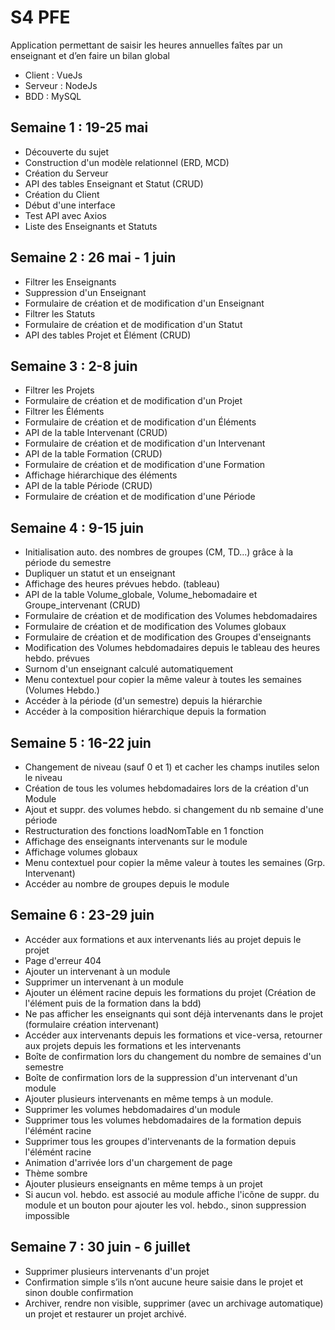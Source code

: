 # S4 PFE
Application permettant de saisir les heures annuelles faîtes par un enseignant et d’en faire un bilan global

* Client : VueJs
* Serveur : NodeJs
* BDD : MySQL

## Semaine 1 : 19-25 mai

* Découverte du sujet
* Construction d'un modèle relationnel (ERD, MCD)
* Création du Serveur
* API des tables Enseignant et Statut (CRUD)
* Création du Client
* Début d'une interface
* Test API avec Axios
* Liste des Enseignants et Statuts

## Semaine 2 : 26 mai - 1 juin

* Filtrer les Enseignants
* Suppression d'un Enseignant
* Formulaire de création et de modification d'un Enseignant
* Filtrer les Statuts
* Formulaire de création et de modification d'un Statut
* API des tables Projet et Élément (CRUD)

## Semaine 3 : 2-8 juin

* Filtrer les Projets
* Formulaire de création et de modification d'un Projet
* Filtrer les Éléments
* Formulaire de création et de modification d'un Éléments
* API de la table Intervenant (CRUD)
* Formulaire de création et de modification d'un Intervenant
* API de la table Formation (CRUD)
* Formulaire de création et de modification d'une Formation
* Affichage hiérarchique des éléments
* API de la table Période (CRUD)
* Formulaire de création et de modification d'une Période

## Semaine 4 : 9-15 juin

* Initialisation auto. des nombres de groupes (CM, TD...) grâce à la période du semestre
* Dupliquer un statut et un enseignant
* Affichage des heures prévues hebdo. (tableau)
* API de la table Volume_globale, Volume_hebomadaire et Groupe_intervenant (CRUD)
* Formulaire de création et de modification des Volumes hebdomadaires
* Formulaire de création et de modification des Volumes globaux
* Formulaire de création et de modification des Groupes d'enseignants
* Modification des Volumes hebdomadaires depuis le tableau des heures hebdo. prévues
* Surnom d'un enseignant calculé automatiquement
* Menu contextuel pour copier la même valeur à toutes les semaines (Volumes Hebdo.)
* Accéder à la période (d'un semestre) depuis la hiérarchie
* Accéder à la composition hiérarchique depuis la formation

## Semaine 5 : 16-22 juin

* Changement de niveau (sauf 0 et 1) et cacher les champs inutiles selon le niveau
* Création de tous les volumes hebdomadaires lors de la création d'un Module
* Ajout et suppr. des volumes hebdo. si changement du nb semaine d'une période
* Restructuration des fonctions loadNomTable en 1 fonction
* Affichage des enseignants intervenants sur le module
* Affichage volumes globaux
* Menu contextuel pour copier la même valeur à toutes les semaines (Grp. Intervenant)
* Accéder au nombre de groupes depuis le module

## Semaine 6 : 23-29 juin

* Accéder aux formations et aux intervenants liés au projet depuis le projet
* Page d'erreur 404
* Ajouter un intervenant à un module
* Supprimer un intervenant à un module
* Ajouter un élément racine depuis les formations du projet (Création de l'élément puis de la formation dans la bdd)
* Ne pas afficher les enseignants qui sont déjà intervenants dans le projet (formulaire création intervenant)
* Accéder aux intervenants depuis les formations et vice-versa, retourner aux projets depuis les formations et les intervenants
* Boîte de confirmation lors du changement du nombre de semaines d'un semestre
* Boîte de confirmation lors de la suppression d'un intervenant d'un module
* Ajouter plusieurs intervenants en même temps à un module.
* Supprimer les volumes hebdomadaires d'un module
* Supprimer tous les volumes hebdomadaires de la formation depuis l'élémént racine
* Supprimer tous les groupes d'intervenants de la formation depuis l'élémént racine
* Animation d'arrivée lors d'un chargement de page
* Thème sombre
* Ajouter plusieurs enseignants en même temps à un projet
* Si aucun vol. hebdo. est associé au module affiche l'icône de suppr. du module et un bouton pour ajouter les vol. hebdo., sinon suppression impossible

## Semaine 7 : 30 juin - 6 juillet

* Supprimer plusieurs intervenants d'un projet
* Confirmation simple s’ils n’ont aucune heure saisie dans le projet et sinon double confirmation
* Archiver, rendre non visible, supprimer (avec un archivage automatique) un projet et restaurer un projet archivé.

